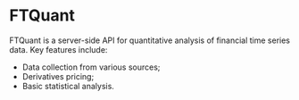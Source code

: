 # FTQuant

FTQuant is a server-side API for quantitative analysis of financial time series data. Key features include:
* Data collection from various sources;
* Derivatives pricing;
* Basic statistical analysis.